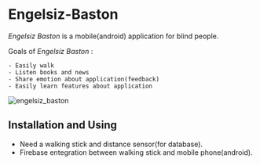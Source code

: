 # Engelsiz-Baston
*Engelsiz Baston* is a mobile(android) application for blind people.

 Goals of *Engelsiz Baston* :
 ```
- Easily walk
- Listen books and news
- Share emotion about application(feedback)
- Easily learn features about application

```
![engelsiz_baston](https://user-images.githubusercontent.com/37975010/73730888-9fa79980-4748-11ea-977a-ce42a80aa9c5.png)

## Installation and Using
- Need a walking stick and distance sensor(for database).
- Firebase entegration between walking stick and mobile phone(android).
